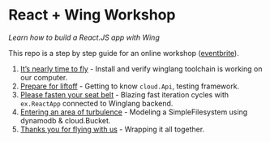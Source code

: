 # React + Wing Workshop

_Learn how to build a React.JS app with Wing_



This repo is a step by step guide for an online workshop ([eventbrite](https://www.eventbrite.com/e/winglang-react-workshop-tickets-754616256537)).


1. [It’s nearly time to fly](./01-setup.md) - Install and verify winglang toolchain is working on our computer.
2. [Prepare for liftoff](./02-api.md) - Getting to know `cloud.Api`, testing framework.
3. [Please fasten your seat belt](./03-react.md) - Blazing fast iteration cycles with `ex.ReactApp` connected to Winglang backend.
4. [Entering an area of turbulence](./04-db.md) - Modeling a SimpleFilesystem using dynamodb & cloud.Bucket.
5. [Thanks you for flying with us](./05-wrap.md) - Wrapping it all together.
